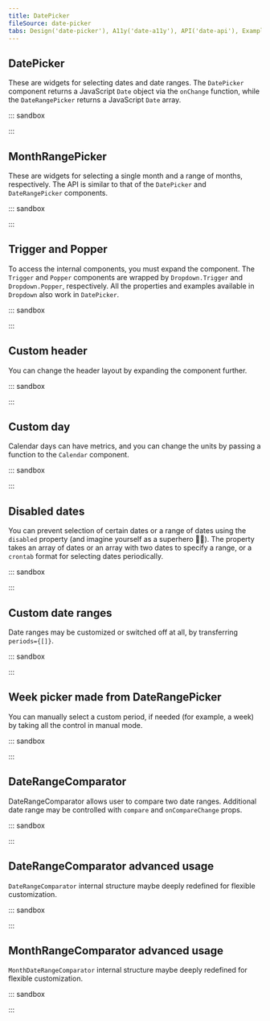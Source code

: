 ```yaml
---
title: DatePicker
fileSource: date-picker
tabs: Design('date-picker'), A11y('date-a11y'), API('date-api'), Example('date-code'), Changelog('date-changelog')
---
```


## DatePicker

These are widgets for selecting dates and date ranges. The `DatePicker` component returns a JavaScript `Date` object via the `onChange` function, while the `DateRangePicker` returns a JavaScript `Date` array.

::: sandbox

<script lang="tsx">
  export Demo from './examples/datepicker.tsx';
</script>

:::

## MonthRangePicker

These are widgets for selecting a single month and a range of months, respectively. The API is similar to that of the `DatePicker` and `DateRangePicker` components.

::: sandbox

<script lang="tsx">
  export Demo from './examples/monthrangepicker.tsx';
</script>

:::

## Trigger and Popper

To access the internal components, you must expand the component. The `Trigger` and `Popper` components are wrapped by `Dropdown.Trigger` and `Dropdown.Popper`, respectively. All the properties and examples available in `Dropdown` also work in `DatePicker`.

::: sandbox

<script lang="tsx">
  export Demo from './examples/trigger_and_popper.tsx';
</script>

:::

## Custom header

You can change the header layout by expanding the component further.

::: sandbox

<script lang="tsx">
  export Demo from './examples/custom_header.tsx';
</script>

:::

## Custom day

Calendar days can have metrics, and you can change the units by passing a function to the `Calendar` component.

::: sandbox

<script lang="tsx">
  export Demo from './examples/custom_day.tsx';
</script>

:::

## Disabled dates

You can prevent selection of certain dates or a range of dates using the `disabled` property (and imagine yourself as a superhero 🕺🏻). The property takes an array of dates or an array with two dates to specify a range, or a `crontab` format for selecting dates periodically.

::: sandbox

<script lang="tsx">
  export Demo from './examples/disabled_dates.tsx';
</script>

:::

## Custom date ranges

Date ranges may be customized or switched off at all, by transferring `periods={[]}`.

::: sandbox

<script lang="tsx">
  export Demo from './examples/custom_date_ranges.tsx';
</script>

:::

## Week picker made from DateRangePicker

You can manually select a custom period, if needed (for example, a week) by taking all the control in manual mode.

::: sandbox

<script lang="tsx">
  export Demo from './examples/week_picker.tsx';
</script>

:::

## DateRangeComparator

DateRangeComparator allows user to compare two date ranges. Additional date range may be controlled with `compare` and `onCompareChange` props.

::: sandbox

<script lang="tsx">
  export Demo from './examples/date_range_comparator.tsx';
</script>

:::

## DateRangeComparator advanced usage

`DateRangeComparator` internal structure maybe deeply redefined for flexible customization.

::: sandbox

<script lang="tsx">
  export Demo from './examples/date_range_comparator_advanced_use.tsx';
</script>

:::

## MonthRangeComparator advanced usage

`MonthDateRangeComparator` internal structure maybe deeply redefined for flexible customization.

::: sandbox

<script lang="tsx">
  export Demo from './examples/month_range_comparator_advanced_use.tsx';
</script>

:::